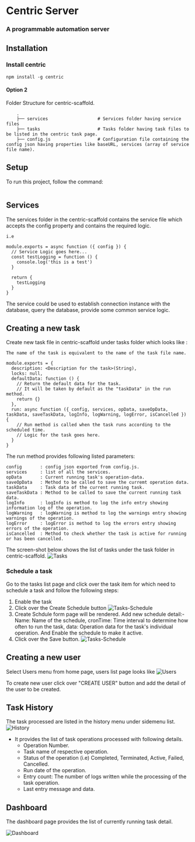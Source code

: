 # Centric Server

### A programmable automation server

## Installation

### Install centric

```
npm install -g centric
```

#### Option 2

Folder Structure for centric-scaffold.

```
    .
    ├── services                   # Services folder having service files
    ├── tasks                      # Tasks folder having task files to be listed in the centric task page.
    ├── config.js                  # Configuration file containing the config json having properties like baseURL, services (array of service file name).

```

## Setup

To run this project, follow the command:

```
```

## Services

The services folder in the centric-scaffold contains the service file which accepts the config property and contains the required logic.

`i.e`
```
module.exports = async function ({ config }) {
  // Service Logic goes here...
  const testLogging = function () {
    console.log('this is a test')
  }

  return {
    testLogging
  }
}
```
The service could be used to establish connection instance with the database, query the database, provide some common service logic.


## Creating a new task

Create new task file in centric-scaffold under tasks folder which looks like : 

`The name of the task is equivalent to the name of the task file name.`

```
module.exports = {
  description: <Description for the task>(String),
  locks: null,
  defaultData: function () {
    // Return the default data for the task.
    // It will be taken by default as the "taskData" in the run method.
    return {}
  },
  run: async function ({ config, services, opData, saveOpData, taskData, saveTaskData, logInfo, logWarning, logError, isCancelled }) {
    // Run method is called when the task runs according to the scheduled time.
    // Logic for the task goes here.
  }
}
```

The run method provides following listed parameters:
```
config       : config json exported from config.js.
services     : list of all the services.
opData       : Current running task's operation-data.
saveOpData   : Method to be called to save the curremt operation data.
taskData     : Task data of the current running task.
saveTaskData : Method to be called to save the current running task data. 
logInfo      : logInfo is method to log the info entry showing information log of the operation.
logWarning   : logWarning is method to log the warnings entry showing warnings of the operation.
logError     : logError is method to log the errors entry showing errors of the operation.
isCancelled  : Method to check whether the task is active for running or has been cancelled.
```

The screen-shot below shows the list of tasks under the task folder in centric-scaffold.
![Tasks](https://raw.githubusercontent.com/internalfx/centric-server/readme-documentation/resources/screenshot_tasks.png)

### Schedule a task

Go to the tasks list page and click over the task item for which need to schedule a task and follow the following steps:

1. Enable the task
2. Click over the Create Schedule button
![Tasks-Schedule](https://raw.githubusercontent.com/internalfx/centric-server/readme-documentation/resources/screenshot_taskSchedule1.png)
1. Create Schdule form page will be rendered.
   Add new schedule detail:- 
    Name: Name of the schedule,
    cronTime: Time interval to determine how often to run the task,
    data: Operation data for the task's individual operation.
   And Enable the schedule to make it active.
2. Click over the Save button.
![Tasks-Schedule](https://raw.githubusercontent.com/internalfx/centric-server/readme-documentation/resources/screenshot_taskSchedule2.png)


## Creating a new user

Select Users menu from home page, users list page looks like
![Users](https://raw.githubusercontent.com/internalfx/centric-server/master/resources/screenshot_users.png)

To create new user click over "CREATE USER" button and add the detail of the user to be created.

## Task History

The task processed are listed in the history menu under sidemenu list.
![History](https://raw.githubusercontent.com/internalfx/centric-server/master/resources/screenshot_history.png)

- It provides the list of task operations processed with following details.
  - Operation Number.
  - Task name of respective operation.
  - Status of the operation (i.e) Completed, Terminated, Active, Failed, Cancelled.
  - Run date of the operation.
  - Entry count: The number of logs written while the processing of the task operation.
  - Last entry message and data.

## Dashboard

The dashboard page provides the list of currently running task detail.

![Dashboard](https://raw.githubusercontent.com/internalfx/centric-server/master/resources/screenshot_dashboard.png)
